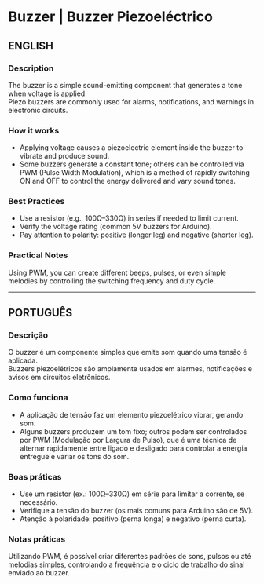 # Buzzer | Buzzer Piezoeléctrico

## ENGLISH

### Description
The buzzer is a simple sound-emitting component that generates a tone when voltage is applied.  
Piezo buzzers are commonly used for alarms, notifications, and warnings in electronic circuits.

### How it works
- Applying voltage causes a piezoelectric element inside the buzzer to vibrate and produce sound.
- Some buzzers generate a constant tone; others can be controlled via PWM (Pulse Width Modulation), which is a method of rapidly switching ON and OFF to control the energy delivered and vary sound tones.

### Best Practices
- Use a resistor (e.g., 100Ω–330Ω) in series if needed to limit current.
- Verify the voltage rating (common 5V buzzers for Arduino).
- Pay attention to polarity: positive (longer leg) and negative (shorter leg).

### Practical Notes
Using PWM, you can create different beeps, pulses, or even simple melodies by controlling the switching frequency and duty cycle.

---

## PORTUGUÊS

### Descrição
O buzzer é um componente simples que emite som quando uma tensão é aplicada.  
Buzzers piezoelétricos são amplamente usados em alarmes, notificações e avisos em circuitos eletrônicos.

### Como funciona
- A aplicação de tensão faz um elemento piezoelétrico vibrar, gerando som.
- Alguns buzzers produzem um tom fixo; outros podem ser controlados por PWM (Modulação por Largura de Pulso), que é uma técnica de alternar rapidamente entre ligado e desligado para controlar a energia entregue e variar os tons do som.

### Boas práticas
- Use um resistor (ex.: 100Ω–330Ω) em série para limitar a corrente, se necessário.
- Verifique a tensão do buzzer (os mais comuns para Arduino são de 5V).
- Atenção à polaridade: positivo (perna longa) e negativo (perna curta).

### Notas práticas
Utilizando PWM, é possível criar diferentes padrões de sons, pulsos ou até melodias simples, controlando a frequência e o ciclo de trabalho do sinal enviado ao buzzer.
